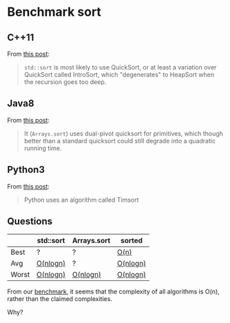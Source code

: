 Benchmark sort
=======

## C++11

From [this post](https://stackoverflow.com/questions/5038895/does-stdsort-implement-quicksort):

> `std::sort` is most likely to use QuickSort, or at least a variation over QuickSort called IntroSort, which "degenerates" to HeapSort when the recursion goes too deep.

## Java8

From [this post](https://www.quora.com/What-is-the-complexity-of-Arrays-sort-in-java-Also-why-isn%E2%80%99t-it-as-efficient-as-quick-sort-in-C-or-C++):

> It (`Arrays.sort`) uses dual-pivot quicksort for primitives, which though better than a standard quicksort could still degrade into a quadratic running time.

## Python3

From [this post](https://stackoverflow.com/questions/10948920/what-algorithm-does-pythons-sorted-use):

> Python uses an algorithm called Timsort

## Questions

|       | std::sort                                           | Arrays.sort                                                  | sorted                                            |
| ----- | --------------------------------------------------- | ------------------------------------------------------------ | ------------------------------------------------- |
| Best  | ?                                                   | ?                                                            | [O(n)](https://en.wikipedia.org/wiki/Timsort)     |
| Avg   | [O(nlogn)](https://en.wikipedia.org/wiki/Introsort) | ?                                                            | [O(nlogn)](https://en.wikipedia.org/wiki/Timsort) |
| Worst | [O(nlogn)](https://en.wikipedia.org/wiki/Introsort) | [O(nlogn)](https://www.quora.com/What-is-the-complexity-of-Arrays-sort-in-java-Also-why-isn%E2%80%99t-it-as-efficient-as-quick-sort-in-C-or-C++) | [O(nlogn)](https://en.wikipedia.org/wiki/Timsort) |

From our [benchmark](explore.ipynb), it seems that the complexity of all algorithms is O(n), rather than the claimed complexities.

Why?